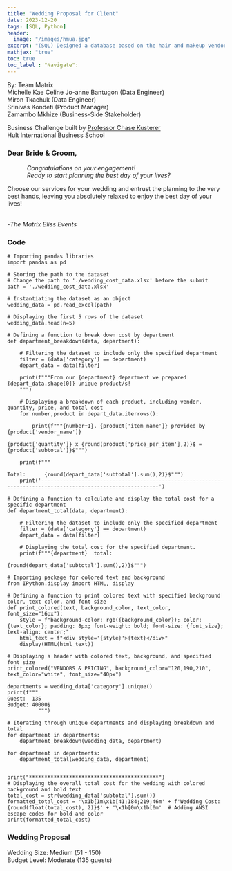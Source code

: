 ```yaml
---
title: "Wedding Proposal for Client"
date: 2023-12-20
tags: [SQL, Python]
header:
  image: "/images/hmua.jpg"
excerpt: "(SQL) Designed a database based on the hair and makeup vendors information in San Francisco Bay Area. This includes entities, functional dependencies, and Entity Relationship Diagram in 3NF."
mathjax: "true"
toc: true
toc_label : "Navigate":
---
```

By: Team Matrix <br>
Michelle Kae Celine Jo-anne Bantugon (Data Engineer) <br>
Miron Tkachuk (Data Engineer) <br>
Srinivas Kondeti (Product Manager) <br>
Zamambo Mkhize (Business-Side Stakeholder) <br>

Business Challenge built by [Professor Chase Kusterer](https://github.com/chase-kusterer)<br>
Hult International Business School<br>

### Dear Bride & Groom,

<em>&emsp;&nbsp;&nbsp;&nbsp;&nbsp;&nbsp;&nbsp;&nbsp;&nbsp;Congratulations on your engagement!<br>
    &emsp;&nbsp;&nbsp;&nbsp;&nbsp;&nbsp;&nbsp;&nbsp;&nbsp;Ready to start planning the best day of your lives?</em><br>
    
Choose our services for your wedding and entrust the planning to the very best hands, leaving you absolutely relaxed to enjoy the best day of your lives!<br><br>

-<i>The Matrix Bliss Events</i>


### Code
```
# Importing pandas libraries
import pandas as pd

# Storing the path to the dataset
# Change the path to './wedding_cost_data.xlsx' before the submit
path = './wedding_cost_data.xlsx'

# Instantiating the dataset as an object
wedding_data = pd.read_excel(path)

# Displaying the first 5 rows of the dataset
wedding_data.head(n=5)
```

```
# Defining a function to break down cost by department
def department_breakdown(data, department):

    # Filtering the dataset to include only the specified department
    filter = (data['category'] == department)
    depart_data = data[filter]
    
    print(f"""From our {department} department we prepared {depart_data.shape[0]} unique product/s!
    """)
    
    # Displaying a breakdown of each product, including vendor, quantity, price, and total cost
    for number,product in depart_data.iterrows():
        
        print(f"""{number+1}. {product['item_name']} provided by {product['vendor_name']}
                                                                                        {product['quantity']} x {round(product['price_per_item'],2)}$ = {product['subtotal']}$""")

    print(f"""
                                                                                        Total:      {round(depart_data['subtotal'].sum(),2)}$""")
    print('------------------------------------------------------------------------------------------------------------')
```

```
# Defining a function to calculate and display the total cost for a specific department
def department_total(data, department):

    # Filtering the dataset to include only the specified department
    filter = (data['category'] == department)
    depart_data = data[filter]
    
    # Displaying the total cost for the specified department.
    print(f"""{department}  total: 
                                  {round(depart_data['subtotal'].sum(),2)}$""")
```

```
# Importing package for colored text and background
from IPython.display import HTML, display

# Defining a function to print colored text with specified background color, text color, and font size
def print_colored(text, background_color, text_color, font_size="16px"):
    style = f"background-color: rgb({background_color}); color: {text_color}; padding: 8px; font-weight: bold; font-size: {font_size}; text-align: center;"
    html_text = f"<div style='{style}'>{text}</div>"
    display(HTML(html_text))

# Displaying a header with colored text, background, and specified font size
print_colored("VENDORS & PRICING", background_color="120,190,210", text_color="white", font_size="40px")

departments = wedding_data['category'].unique()
print(f"""
Guest:  135
Budget: 40000$
          """)

# Iterating through unique departments and displaying breakdown and total
for department in departments:
    department_breakdown(wedding_data, department)

for department in departments:
    department_total(wedding_data, department)


print("******************************************")
# Displaying the overall total cost for the wedding with colored background and bold text
total_cost = str(wedding_data['subtotal'].sum())
formatted_total_cost = '\x1b[1m\x1b[41;184;219;46m' + f'Wedding Cost:                    {round(float(total_cost), 2)}$' + '\x1b[0m\x1b[0m'  # Adding ANSI escape codes for bold and color
print(formatted_total_cost)
```
### Wedding Proposal
Wedding Size: Medium (51 - 150)<br>
Budget Level: Moderate (135 guests)

<img src="{{ site.url }}{{ site.baseurl }}/images/w_proposal_01.png" alt="">
<img src="{{ site.url }}{{ site.baseurl }}/images/w_proposal_02.png" alt="">
<img src="{{ site.url }}{{ site.baseurl }}/images/w_proposal_03.png" alt="">
